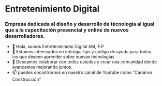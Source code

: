 # Entretenimiento Digital
### Empresa dedicada al diseño y desarrollo de técnologia al igual que a la capacitación presencial y online de nuevos desarrolladores.
- 👋 Hola, somos Entretenimiento Digital AM, F.P
- 👀 Estamos interesados en entregar tips y código de ayuda para todos los que deseen aprender sobre nuevas técnologias
- 💞️ Deseamos colaborar con todos ustedes y crear una comunidad dónde avancemos mejorando juntos.
- 📫 puedes encontrarnos en nuestro canal de Youtube como "Canal en Construcción"
